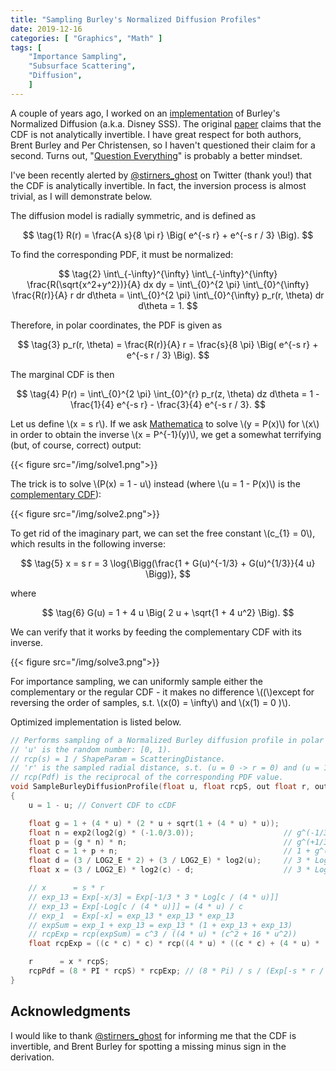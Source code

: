 ```yaml
---
title: "Sampling Burley's Normalized Diffusion Profiles"
date: 2019-12-16
categories: [ "Graphics", "Math" ]
tags: [
    "Importance Sampling",
    "Subsurface Scattering",
    "Diffusion",
    ]
---
```


A couple of years ago, I worked on an [implementation](http://advances.realtimerendering.com/s2018/Efficient%20screen%20space%20subsurface%20scattering%20Siggraph%202018.pdf) of Burley's Normalized Diffusion (a.k.a. Disney SSS). The original [paper](https://graphics.pixar.com/library/ApproxBSSRDF/paper.pdf) claims that the CDF is not analytically invertible. I have great respect for both authors, Brent Burley and Per Christensen, so I haven't questioned their claim for a second. Turns out, "[Question Everything](https://www.psychologytoday.com/us/blog/connect-creativity/201311/question-everything-everywhere-forever)" is probably a better mindset.

I've been recently alerted by [@stirners_ghost](https://twitter.com/stirners_ghost) on Twitter (thank you!) that the CDF is analytically invertible. In fact, the inversion process is almost trivial, as I will demonstrate below.

<!--more-->

The diffusion model is radially symmetric, and is defined as

$$ \tag{1} R(r) = \frac{A s}{8 \pi r} \Big( e^{-s r} + e^{-s r / 3} \Big). $$

To find the corresponding PDF, it must be normalized:

$$ \tag{2}
    \int\_{-\infty}^{\infty} \int\_{-\infty}^{\infty} \frac{R(\sqrt{x^2+y^2})}{A} dx dy =
    \int\_{0}^{2 \pi} \int\_{0}^{\infty} \frac{R(r)}{A} r dr d\theta =
    \int\_{0}^{2 \pi} \int\_{0}^{\infty} p_r(r, \theta) dr d\theta = 1.
$$

Therefore, in polar coordinates, the PDF is given as

$$ \tag{3} p_r(r, \theta) = \frac{R(r)}{A} r = \frac{s}{8 \pi} \Big( e^{-s r} + e^{-s r / 3} \Big). $$

The marginal CDF is then

$$ \tag{4} P(r) = \int\_{0}^{2 \pi} \int_{0}^{r} p_r(z, \theta) dz d\theta = 1 - \frac{1}{4} e^{-s r} - \frac{3}{4} e^{-s r / 3}. $$

Let us define \\(x = s r\\). If we ask [Mathematica](https://www.wolfram.com/mathematica/) to solve \\(y = P(x)\\) for \\(x\\) in order to obtain the inverse \\(x = P^{-1}(y)\\), we get a somewhat terrifying (but, of course, correct) output:

{{< figure src="/img/solve1.png">}}

The trick is to solve \\(P(x) = 1 - u\\) instead (where \\(u = 1 - P(x)\\) is the [complementary CDF](https://en.wikipedia.org/wiki/Cumulative_distribution_function#Complementary_cumulative_distribution_function_(tail_distribution))):

{{< figure src="/img/solve2.png">}}

To get rid of the imaginary part, we can set the free constant \\(c_{1} = 0\\), which results in the following inverse:

$$ \tag{5} x = s r = 3 \log{\Bigg(\frac{1 + G(u)^{-1/3} + G(u)^{1/3}}{4 u} \Bigg)}, $$

where

$$ \tag{6} G(u) = 1 + 4 u \Big( 2 u + \sqrt{1 + 4 u^2} \Big). $$

We can verify that it works by feeding the complementary CDF with its inverse.

{{< figure src="/img/solve3.png">}}

For importance sampling, we can uniformly sample either the complementary or the regular CDF - it makes no difference \\((\\)except for reversing the order of samples, s.t. \\(x(0) = \infty\\) and \\(x(1) = 0 )\\).

Optimized implementation is listed below.

```c++
// Performs sampling of a Normalized Burley diffusion profile in polar coordinates.
// 'u' is the random number: [0, 1).
// rcp(s) = 1 / ShapeParam = ScatteringDistance.
// 'r' is the sampled radial distance, s.t. (u = 0 -> r = 0) and (u = 1 -> r = Inf).
// rcp(Pdf) is the reciprocal of the corresponding PDF value.
void SampleBurleyDiffusionProfile(float u, float rcpS, out float r, out float rcpPdf)
{
    u = 1 - u; // Convert CDF to cCDF

    float g = 1 + (4 * u) * (2 * u + sqrt(1 + (4 * u) * u));
    float n = exp2(log2(g) * (-1.0/3.0));                    // g^(-1/3)
    float p = (g * n) * n;                                   // g^(+1/3)
    float c = 1 + p + n;                                     // 1 + g^(+1/3) + g^(-1/3)
    float d = (3 / LOG2_E * 2) + (3 / LOG2_E) * log2(u);     // 3 * Log[4 * u]
    float x = (3 / LOG2_E) * log2(c) - d;                    // 3 * Log[c / (4 * u)]

    // x      = s * r
    // exp_13 = Exp[-x/3] = Exp[-1/3 * 3 * Log[c / (4 * u)]]
    // exp_13 = Exp[-Log[c / (4 * u)]] = (4 * u) / c
    // exp_1  = Exp[-x] = exp_13 * exp_13 * exp_13
    // expSum = exp_1 + exp_13 = exp_13 * (1 + exp_13 + exp_13)
    // rcpExp = rcp(expSum) = c^3 / ((4 * u) * (c^2 + 16 * u^2))
    float rcpExp = ((c * c) * c) * rcp((4 * u) * ((c * c) + (4 * u) * (4 * u)));

    r      = x * rcpS;
    rcpPdf = (8 * PI * rcpS) * rcpExp; // (8 * Pi) / s / (Exp[-s * r / 3] + Exp[-s * r])
}
```

## Acknowledgments

I would like to thank [@stirners_ghost](https://twitter.com/stirners_ghost) for informing me that the CDF is invertible, and Brent Burley for spotting a missing minus sign in the derivation.